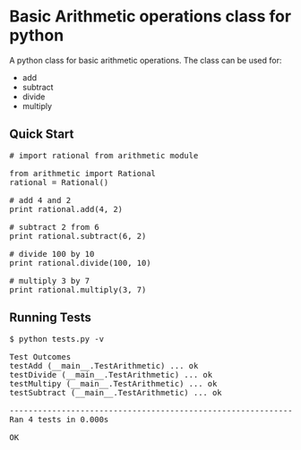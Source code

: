Basic Arithmetic operations class for python
================================



A python class for basic arithmetic operations. The class can be used for:

* add
* subtract
* divide
* multiply


Quick Start
---------------------

<pre>
# import rational from arithmetic module

from arithmetic import Rational
rational = Rational()

# add 4 and 2
print rational.add(4, 2)

# subtract 2 from 6
print rational.subtract(6, 2)

# divide 100 by 10
print rational.divide(100, 10)   

# multiply 3 by 7
print rational.multiply(3, 7)
</pre>

 
Running Tests
---------------------

<pre>
$ python tests.py -v

Test Outcomes
testAdd (__main__.TestArithmetic) ... ok
testDivide (__main__.TestArithmetic) ... ok
testMultipy (__main__.TestArithmetic) ... ok
testSubtract (__main__.TestArithmetic) ... ok

----------------------------------------------------------------------
Ran 4 tests in 0.000s

OK
</pre>
